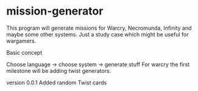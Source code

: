 # mission-generator
This program will generate missions for Warcry, Necromunda, Infinity and maybe some other systems.  Just a study case which might be useful for wargamers. 

Basic concept 

Choose language -> choose system -> generate stuff 
For warcry the first milestone will be adding twist generators. 

version 0.0.1 
Added random Twist cards 

